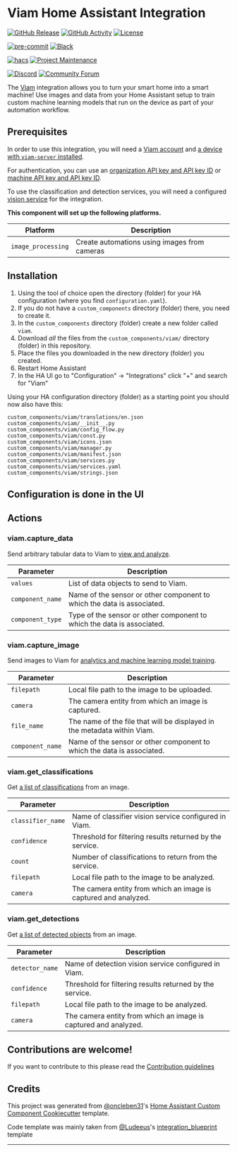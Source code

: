 # Viam Home Assistant Integration

[![GitHub Release][releases-shield]][releases]
[![GitHub Activity][commits-shield]][commits]
[![License][license-shield]](LICENSE)

[![pre-commit][pre-commit-shield]][pre-commit]
[![Black][black-shield]][black]

[![hacs][hacsbadge]][hacs]
[![Project Maintenance][maintenance-shield]][user_profile]

[![Discord][discord-shield]][discord]
[![Community Forum][forum-shield]][forum]

The [Viam](https://www.viam.com) integration allows you to turn your smart home into a smart machine! Use images and data from your Home Assistant setup to train custom machine learning models that run on the device as part of your automation workflow.

## Prerequisites

In order to use this integration, you will need a [Viam account](https://www.viam.com/) and [a device with `viam-server` installed](https://docs.viam.com/installation/).

For authentication, you can use an [organization API key and API key ID](https://docs.viam.com/manage/cli/#create-an-organization-api-key) or [machine API key and API key ID](https://docs.viam.com/sdks/#authentication).

To use the classification and detection services, you will need a configured [vision service](https://docs.viam.com/services/vision/) for the integration.

**This component will set up the following platforms.**

| Platform           | Description                                  |
| ------------------ | -------------------------------------------- |
| `image_processing` | Create automations using images from cameras |

## Installation

1. Using the tool of choice open the directory (folder) for your HA configuration (where you find `configuration.yaml`).
2. If you do not have a `custom_components` directory (folder) there, you need to create it.
3. In the `custom_components` directory (folder) create a new folder called `viam`.
4. Download _all_ the files from the `custom_components/viam/` directory (folder) in this repository.
5. Place the files you downloaded in the new directory (folder) you created.
6. Restart Home Assistant
7. In the HA UI go to "Configuration" -> "Integrations" click "+" and search for "Viam"

Using your HA configuration directory (folder) as a starting point you should now also have this:

```text
custom_components/viam/translations/en.json
custom_components/viam/__init__.py
custom_components/viam/config_flow.py
custom_components/viam/const.py
custom_components/viam/icons.json
custom_components/viam/manager.py
custom_components/viam/manifest.json
custom_components/viam/services.py
custom_components/viam/services.yaml
custom_components/viam/strings.json
```

## Configuration is done in the UI

## Actions

### viam.capture_data

Send arbitrary tabular data to Viam to [view and analyze](https://docs.viam.com/manage/data/view/).

| Parameter        | Description                                                            |
| ---------------- | ---------------------------------------------------------------------- |
| `values`         | List of data objects to send to Viam.                                  |
| `component_name` | Name of the sensor or other component to which the data is associated. |
| `component_type` | Type of the sensor or other component to which the data is associated. |

### viam.capture_image

Send images to Viam for [analytics and machine learning model training](https://docs.viam.com/manage/ml/train-model/).

| Parameter        | Description                                                              |
| ---------------- | ------------------------------------------------------------------------ |
| `filepath`       | Local file path to the image to be uploaded.                             |
| `camera`         | The camera entity from which an image is captured.                       |
| `file_name`      | The name of the file that will be displayed in the metadata within Viam. |
| `component_name` | Name of the sensor or other component to which the data is associated.   |

### viam.get_classifications

Get [a list of classifications](https://docs.viam.com/services/vision/classification/) from an image.

| Parameter         | Description                                                     |
| ----------------- | --------------------------------------------------------------- |
| `classifier_name` | Name of classifier vision service configured in Viam.           |
| `confidence`      | Threshold for filtering results returned by the service.        |
| `count`           | Number of classifications to return from the service.           |
| `filepath`        | Local file path to the image to be analyzed.                    |
| `camera`          | The camera entity from which an image is captured and analyzed. |

### viam.get_detections

Get [a list of detected objects](https://docs.viam.com/services/vision/detection/) from an image.

| Parameter       | Description                                                     |
| --------------- | --------------------------------------------------------------- |
| `detector_name` | Name of detection vision service configured in Viam.            |
| `confidence`    | Threshold for filtering results returned by the service.        |
| `filepath`      | Local file path to the image to be analyzed.                    |
| `camera`        | The camera entity from which an image is captured and analyzed. |

<!---->

## Contributions are welcome!

If you want to contribute to this please read the [Contribution guidelines](CONTRIBUTING.md)

## Credits

This project was generated from [@oncleben31](https://github.com/oncleben31)'s [Home Assistant Custom Component Cookiecutter](https://github.com/oncleben31/cookiecutter-homeassistant-custom-component) template.

Code template was mainly taken from [@Ludeeus](https://github.com/ludeeus)'s [integration_blueprint][integration_blueprint] template

---

[integration_blueprint]: https://github.com/custom-components/integration_blueprint
[black]: https://github.com/psf/black
[black-shield]: https://img.shields.io/badge/code%20style-black-000000.svg?style=for-the-badge
[commits-shield]: https://img.shields.io/github/commit-activity/y/hipsterbrown/viam-home-assistant-integration.svg?style=for-the-badge
[commits]: https://github.com/hipsterbrown/viam-home-assistant-integration/commits/main
[hacs]: https://hacs.xyz
[hacsbadge]: https://img.shields.io/badge/HACS-Custom-orange.svg?style=for-the-badge
[discord]: https://discord.gg/Qa5fW2R
[discord-shield]: https://img.shields.io/discord/330944238910963714.svg?style=for-the-badge
[forum-shield]: https://img.shields.io/badge/community-forum-brightgreen.svg?style=for-the-badge
[forum]: https://community.home-assistant.io/
[license-shield]: https://img.shields.io/github/license/hipsterbrown/viam-home-assistant-integration.svg?style=for-the-badge
[maintenance-shield]: https://img.shields.io/badge/maintainer-%40hipsterbrown-blue.svg?style=for-the-badge
[pre-commit]: https://github.com/pre-commit/pre-commit
[pre-commit-shield]: https://img.shields.io/badge/pre--commit-enabled-brightgreen?style=for-the-badge
[releases-shield]: https://img.shields.io/github/release/hipsterbrown/viam-home-assistant-integration.svg?style=for-the-badge
[releases]: https://github.com/hipsterbrown/viam-home-assistant-integration/releases
[user_profile]: https://github.com/hipsterbrown
